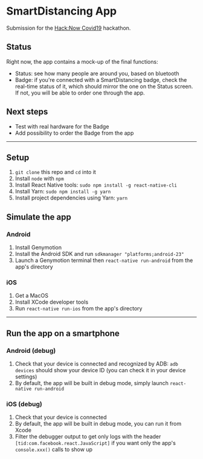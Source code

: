 # SmartDistancing App

Submission for the [Hack:Now Covid19](https://hacknow.calhacks.io/) hackathon.

## Status

Right now, the app contains a mock-up of the final functions:
- Status: see how many people are around you, based on bluetooth
- Badge: if you're connected with a SmartDistancing badge, check the real-time status of it, which should mirror the one on the Status screen. If not, you will be able to order one through the app.

## Next steps

- Test with real hardware for the Badge
- Add possibility to order the Badge from the app

---

## Setup

1. `git clone` this repo and `cd` into it
2. Install `node` with `npm`
3. Install React Native tools: `sudo npm install -g react-native-cli`
4. Install Yarn: `sudo npm install -g yarn`
5. Install project dependencies using Yarn: `yarn`

## Simulate the app

### Android

1. Install Genymotion
2. Install the Android SDK and run `sdkmanager "platforms;android-23"`
3. Launch a Genymotion terminal then `react-native run-android` from the app's directory

### iOS

1. Get a MacOS
2. Install XCode developer tools
3. Run `react-native run-ios` from the app's directory

---

## Run the app on a smartphone

### Android (debug)

1. Check that your device is connected and recognized by ADB: `adb devices` should show your device ID (you can check it in your device settings)
2. By default, the app will be built in debug mode, simply launch `react-native run-android`

### iOS (debug)

1. Check that your device is connected
2. By default, the app will be built in debug mode, you can run it from Xcode
3. Filter the debugger output to get only logs with the header `[tid:com.facebook.react.JavaScript]` if you want only the app's `console.xxx()` calls to show up
